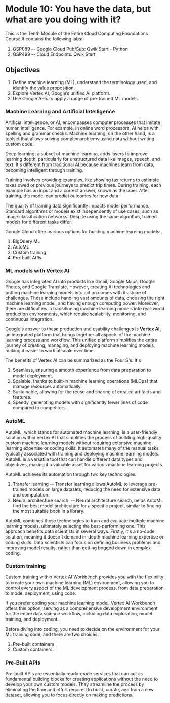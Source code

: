 # Module 10: You have the data, but what are you doing with it?

This is the Tenth Module of the Entire Cloud Computing Foundations Course.It contains the following labs:-
1. GSP089 -- Google Cloud Pub/Sub: Qwik Start - Python
2. GSP499 -- Cloud Endpoints: Qwik Start

## Objectives

1. Define machine learning (ML), understand the terminology used, and identify the value proposition.
2. Explore Vertex AI, Google’s unified AI platform.
3. Use Google APIs to apply a range of pre-trained ML models.

### Machine Learning and Artificial Intelligence

Artificial intelligence, or AI, encompasses computer processes that imitate human intelligence. For example, in online word processors, AI helps with spelling and grammar checks. Machine learning, on the other hand, is a toolset that allows solving complex problems using data without writing custom code. 

Deep learning, a subset of machine learning, adds layers to improve learning depth, particularly for unstructured data like images, speech, and text. It's different from traditional AI because machines learn from data, becoming intelligent through training. 

Training involves providing examples, like showing tax returns to estimate taxes owed or previous journeys to predict trip times. During training, each example has an input and a correct answer, known as the label. After training, the model can predict outcomes for new data. 

The quality of training data significantly impacts model performance. Standard algorithms or models exist independently of use cases, such as image classification networks. Despite using the same algorithm, trained models for different tasks differ. 

Google Cloud offers various options for building machine learning models:
1. BigQuery ML
2. AutoML
3. Custom training
4. Pre-built APIs

### ML models with Vertex AI

Google has integrated AI into products like Gmail, Google Maps, Google Photos, and Google Translate. However, creating AI technologies and putting machine learning models into action comes with its share of challenges. These include handling vast amounts of data, choosing the right machine learning model, and having enough computing power. Moreover, there are difficulties in transitioning machine learning models into real-world production environments, which require scalability, monitoring, and continuous integration.

Google's answer to these production and usability challenges is **Vertex AI**, an integrated platform that brings together all aspects of the machine learning process and workflow. This unified platform simplifies the entire journey of creating, managing, and deploying machine learning models, making it easier to work at scale over time.

The benefits of Vertex AI can be summarized as the Four S's: It's 
1. Seamless, ensuring a smooth experience from data preparation to model deployment. 
2. Scalable, thanks to built-in machine learning operations (MLOps) that manage resources automatically.
3. Sustainable, allowing for the reuse and sharing of created artifacts and features. 
4. Speedy, generating models with significantly fewer lines of code compared to competitors.

### AutoML

AutoML, which stands for automated machine learning, is a user-friendly solution within Vertex AI that simplifies the process of building high-quality custom machine learning models without requiring extensive machine learning expertise or coding skills. It automates many of the manual tasks typically associated with training and deploying machine learning models. AutoML is a versatile tool that can handle different data types and objectives, making it a valuable asset for various machine learning projects.

AutoML achieves its automation through two key technologies: 
1. Transfer learning -- Transfer learning allows AutoML to leverage pre-trained models on large datasets, reducing the need for extensive data and computation.
2. Neural architecture search. -- Neural architecture search, helps AutoML find the best model architecture for a specific project, similar to finding the most suitable book in a library.

AutoML combines these technologies to train and evaluate multiple machine learning models, ultimately selecting the best-performing one. This approach benefits data scientists in several ways. Firstly, it's a no-code solution, meaning it doesn't demand in-depth machine learning expertise or coding skills. Data scientists can focus on defining business problems and improving model results, rather than getting bogged down in complex coding.

### Custom training

Custom training within Vertex AI Workbench provides you with the flexibility to create your own machine learning (ML) environment, allowing you to control every aspect of the ML development process, from data preparation to model deployment, using code.

If you prefer coding your machine learning model, Vertex AI Workbench offers this option, serving as a comprehensive development environment for the entire data science workflow, including data exploration, model training, and deployment.

Before diving into coding, you need to decide on the environment for your ML training code, and there are two choices: 
1. Pre-built containers 
2. Custom containers.

### Pre-Built APIs

Pre-built APIs are essentially ready-made services that can act as fundamental building blocks for creating applications without the need to develop your own custom models. They streamline the process by eliminating the time and effort required to build, curate, and train a new dataset, allowing you to focus directly on making predictions.
